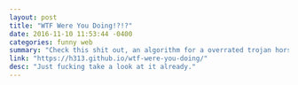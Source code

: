 ```yaml
---
layout: post
title: "WTF Were You Doing!?!?"
date: 2016-11-10 11:53:44 -0400
categories: funny web
summary: "Check this shit out, an algorithm for a overrated trojan horse"
link: "https://h313.github.io/wtf-were-you-doing/"
desc: "Just fucking take a look at it already."
---
```

